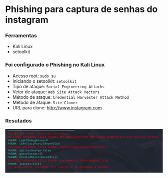 # Phishing para captura de senhas do instagram

### Ferramentas

- Kali Linux
- setoolkit

### Foi configurado o Phishing no Kali Linux

- Acesso root: ``` sudo su ```
- Iniciando o setoolkit: ``` setoolkit ```
- Tipo de ataque: ``` Social-Engineering Attacks ```
- Vetor de ataque: ``` Web Site Attack Vectors ```
- Método de ataque: ```Credential Harvester Attack Method ```
- Método de ataque: ``` Site Cloner ```
- URL para clone: http://www.instagram.com

### Resutados

![Alt text](./teste.png "Optional title")

